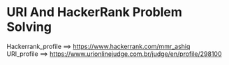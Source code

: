 # URI And HackerRank Problem Solving

Hackerrank_profile ==> https://www.hackerrank.com/mmr_ashiq  
URI_profile ==> https://www.urionlinejudge.com.br/judge/en/profile/298100

